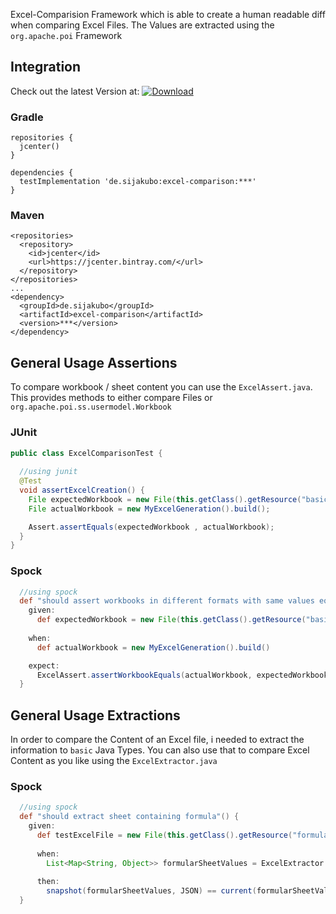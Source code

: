 Excel-Comparision Framework which is able to create a human readable diff when comparing Excel Files. The Values are extracted using the `org.apache.poi` Framework  

## Integration 

Check out the latest Version at: [ ![Download](https://api.bintray.com/packages/sijakubo/excel-comparison/excel-comparison/images/download.svg) ](https://bintray.com/sijakubo/excel-comparison/excel-comparison/_latestVersion)

### Gradle
```
repositories {
  jcenter()
}

dependencies {
  testImplementation 'de.sijakubo:excel-comparison:***'
}
```
### Maven
```
<repositories>
  <repository>
    <id>jcenter</id>
    <url>https://jcenter.bintray.com/</url>
  </repository>
</repositories>
...
<dependency>
  <groupId>de.sijakubo</groupId>
  <artifactId>excel-comparison</artifactId>
  <version>***</version>
</dependency>
```

## General Usage Assertions

To compare workbook / sheet content you can use the `ExcelAssert.java`. This provides methods to either compare Files or `org.apache.poi.ss.usermodel.Workbook` 

### JUnit
```java
public class ExcelComparisonTest {
  
  //using junit  
  @Test
  void assertExcelCreation() {
    File expectedWorkbook = new File(this.getClass().getResource("basic_sample.xls").getFile());
    File actualWorkbook = new MyExcelGeneration().build();

    Assert.assertEquals(expectedWorkbook , actualWorkbook);
  }
}
```

### Spock
```groovy
  //using spock  
  def "should assert workbooks in different formats with same values equal"() {
    given:
      def expectedWorkbook = new File(this.getClass().getResource("basic_sample.xls").getFile())
    
    when:
      def actualWorkbook = new MyExcelGeneration().build()

    expect:
      ExcelAssert.assertWorkbookEquals(actualWorkbook, expectedWorkbook)
  }
```

## General Usage Extractions

In order to compare the Content of an Excel file, i needed to extract the information to `basic` Java Types. 
You can also use that to compare Excel Content as you like using the `ExcelExtractor.java`

### Spock
```groovy
  //using spock  
  def "should extract sheet containing formula"() {
    given:
      def testExcelFile = new File(this.getClass().getResource("formula_sample.xlsx").getFile())
  
      when:
        List<Map<String, Object>> formularSheetValues = ExcelExtractor.extractSheetValues(testExcelFile, 0)
  
      then:
        snapshot(formularSheetValues, JSON) == current(formularSheetValues, JSON)
  }
```
